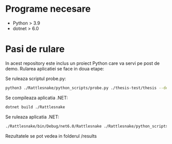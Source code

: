 # Programe necesare
* Python > 3.9
* dotnet > 6.0

# Pasi de rulare

In acest repository este inclus un proiect Python care va servi pe post de demo. Rularea aplicatiei se face in doua etape:

Se ruleaza scriptul probe.py:
```bash
python3 ./Rattlesnake/python_scripts/probe.py ./thesis-test/thesis --dest ./Rattlesnake/python_scripts
```

Se compileaza aplicatia .NET:
```bash
dotnet build ./Rattlesnake
```

Se ruleaza aplicatia .NET:
```bash
./Rattlesnake/bin/Debug/net6.0/Rattlesnake ./Rattlesnake/python_scripts/results/probe_results.json
```

Rezultatele se pot vedea in folderul /results